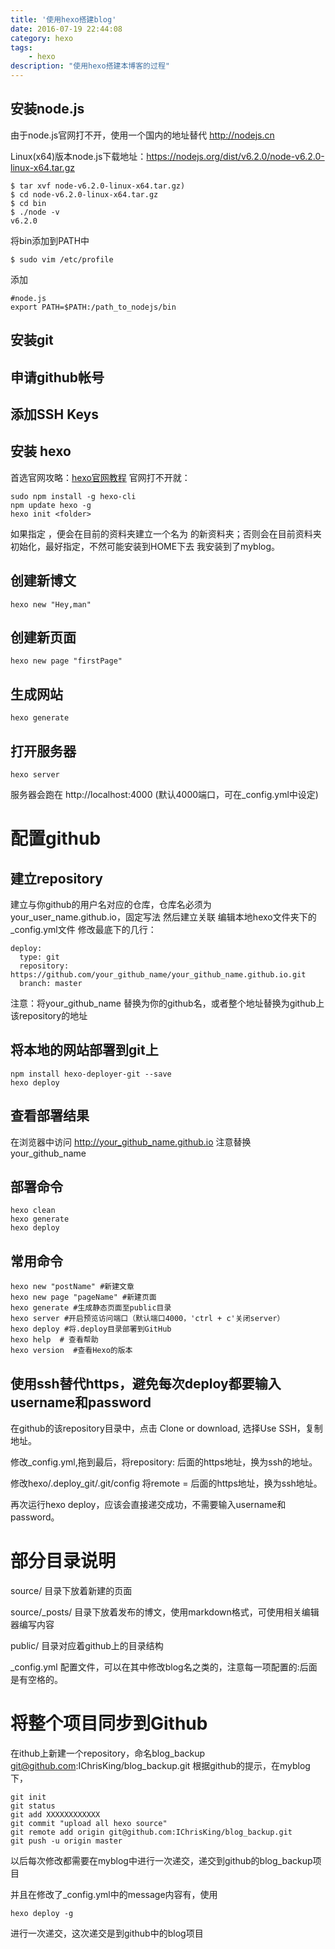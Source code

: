 ```yaml
---
title: '使用hexo搭建blog'
date: 2016-07-19 22:44:08
category: hexo
tags:
	- hexo
description: "使用hexo搭建本博客的过程"
---
```




## 安装node.js ##
由于node.js官网打不开，使用一个国内的地址替代
http://nodejs.cn

Linux(x64)版本node.js下载地址：https://nodejs.org/dist/v6.2.0/node-v6.2.0-linux-x64.tar.gz

```  
$ tar xvf node-v6.2.0-linux-x64.tar.gz)
$ cd node-v6.2.0-linux-x64.tar.gz
$ cd bin
$ ./node -v
v6.2.0 
```
将bin添加到PATH中

```
$ sudo vim /etc/profile

```
添加

```
#node.js
export PATH=$PATH:/path_to_nodejs/bin
```

## 安装git ##
## 申请github帐号 ##
## 添加SSH Keys ##
## 安装 hexo ##

首选官网攻略：[hexo官网教程](https://hexo.io/docs/)
官网打不开就：
```
sudo npm install -g hexo-cli 
npm update hexo -g
hexo init <folder>
```
如果指定 <folder>，便会在目前的资料夹建立一个名为 <folder> 的新资料夹；否则会在目前资料夹初始化，最好指定，不然可能安装到HOME下去
我安装到了myblog。

## 创建新博文 ##
```
hexo new "Hey,man"
```
## 创建新页面 ##

```
hexo new page "firstPage"
```
## 生成网站 ##

```
hexo generate
```
## 打开服务器 ##

```
hexo server
```
服务器会跑在 http://localhost:4000 (默认4000端口，可在_config.yml中设定)


# 配置github #
## 建立repository ##
建立与你github的用户名对应的仓库，仓库名必须为your_user_name.github.io，固定写法 然后建立关联
编辑本地hexo文件夹下的_config.yml文件
修改最底下的几行：

```
deploy:
  type: git
  repository: https://github.com/your_github_name/your_github_name.github.io.git
  branch: master
```
注意：将your_github_name 替换为你的github名，或者整个地址替换为github上该repository的地址
## 将本地的网站部署到git上 ##

```
npm install hexo-deployer-git --save
hexo deploy

```
## 查看部署结果 ##
在浏览器中访问 http://your_github_name.github.io
注意替换your_github_name

## 部署命令 ##

```
hexo clean
hexo generate
hexo deploy
```
## 常用命令 ##

```
hexo new "postName" #新建文章
hexo new page "pageName" #新建页面
hexo generate #生成静态页面至public目录
hexo server #开启预览访问端口（默认端口4000，'ctrl + c'关闭server）
hexo deploy #将.deploy目录部署到GitHub
hexo help  # 查看帮助
hexo version  #查看Hexo的版本
```
## 使用ssh替代https，避免每次deploy都要输入username和password ##
在github的该repository目录中，点击 Clone or download, 选择Use SSH，复制地址。

修改_config.yml,拖到最后，将repository: 后面的https地址，换为ssh的地址。

修改hexo/.deploy_git/.git/config 将remote = 后面的https地址，换为ssh地址。

再次运行hexo deploy，应该会直接递交成功，不需要输入username和password。

# 部分目录说明 #

source/ 目录下放着新建的页面

source/_posts/ 目录下放着发布的博文，使用markdown格式，可使用相关编辑器编写内容

public/ 目录对应着github上的目录结构


_config.yml 配置文件，可以在其中修改blog名之类的，注意每一项配置的:后面是有空格的。

# 将整个项目同步到Github #
在ithub上新建一个repository，命名blog_backup
git@github.com:IChrisKing/blog_backup.git
根据github的提示，在myblog下，

```
git init
git status
git add XXXXXXXXXXXX
git commit "upload all hexo source"
git remote add origin git@github.com:IChrisKing/blog_backup.git
git push -u origin master

```
以后每次修改都需要在myblog中进行一次递交，递交到github的blog_backup项目

并且在修改了_config.yml中的message内容有，使用

```
hexo deploy -g
```
进行一次递交，这次递交是到github中的blog项目



